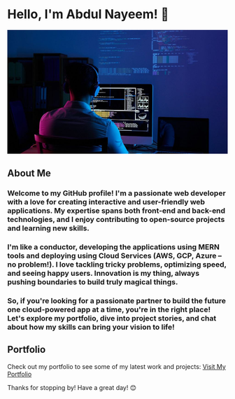 # Hello, I'm Abdul Nayeem! 👋

![Alt text](which.jpg)



## About Me

### Welcome to my GitHub profile! I'm a passionate web developer with a love for creating interactive and user-friendly web applications. My expertise spans both front-end and back-end technologies, and I enjoy contributing to open-source projects and learning new skills.
 ### I'm like a conductor, developing the applications using MERN tools and deploying using Cloud Services (AWS, GCP, Azure – no problem!). I love tackling tricky problems, optimizing speed, and seeing happy users. Innovation is my thing, always pushing boundaries to build truly magical things.
### So, if you're looking for a passionate partner to build the future one cloud-powered app at a time, you're in the right place! Let's explore my portfolio, dive into project stories, and chat about how my skills can bring your vision to life!

## Portfolio

Check out my portfolio to see some of my latest work and projects:
[Visit My Portfolio](https://nayeem0.netlify.app/)

Thanks for stopping by! Have a great day! 😊



